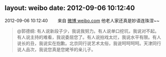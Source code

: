 layout: weibo
date: 2012-09-06 10:12:40
---
2012-09-06 10:12:40  &nbsp;&nbsp;&nbsp;&nbsp;&nbsp;&nbsp; 来自 <a href="http://weibo.com/" rel="nofollow">微博 weibo.com</a>
他老人家还真是妙语连珠涅~~
>  @郭德纲: 有人说新段子少，我说我努力。有人说单口挖坑，我说对不起。有人说主持的难看，我说委屈您了。有人说拍戏太烂，我说水平有限。有人说长的丑，我说实在抱歉。北京同行说艺术太俗，我说呵呵呵呵。天津同行说人品次，我说您真是您姥爷的亲儿子。 ​​​
